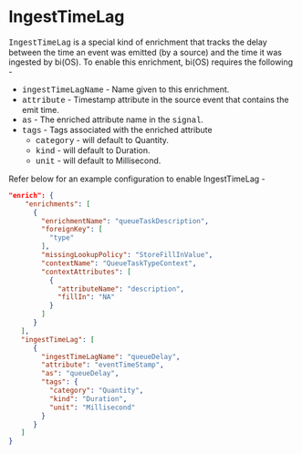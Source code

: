 # IngestTimeLag

<span style="font-family:Courier New;">IngestTimeLag</span> is a special kind of enrichment that tracks the delay between the time an event was emitted (by a source) and the time it was ingested by bi(OS). To enable this enrichment, bi(OS) requires the following  -
* <span style="font-family:Courier New;">ingestTimeLagName</span> - Name given to this enrichment.
* <span style="font-family:Courier New;">attribute</span> - Timestamp  attribute  in the source event that contains the emit time.
* <span style="font-family:Courier New;">as</span>  - The enriched attribute name in the <span style="font-family:Courier New;">signal</span>.
* <span style="font-family:Courier New;">tags</span> - Tags associated with the enriched attribute
  * <span style="font-family:Courier New;">category</span> - will default to Quantity.
  * <span style="font-family:Courier New;">kind</span> - will default to Duration.
  * <span style="font-family:Courier New;">unit</span> - will default to Millisecond.

Refer below for an example configuration to enable IngestTimeLag -
```json
"enrich": {
    "enrichments": [
      {
        "enrichmentName": "queueTaskDescription",
        "foreignKey": [
          "type"
        ],
        "missingLookupPolicy": "StoreFillInValue",
        "contextName": "QueueTaskTypeContext",
        "contextAttributes": [
          {
            "attributeName": "description",
            "fillIn": "NA"
          }
        ]
      }
   ],
   "ingestTimeLag": [
      {
        "ingestTimeLagName": "queueDelay",
        "attribute": "eventTimeStamp",
        "as": "queueDelay",
        "tags": {
          "category": "Quantity",
          "kind": "Duration",
          "unit": "Millisecond"
        }
      }
   ]
}
```
